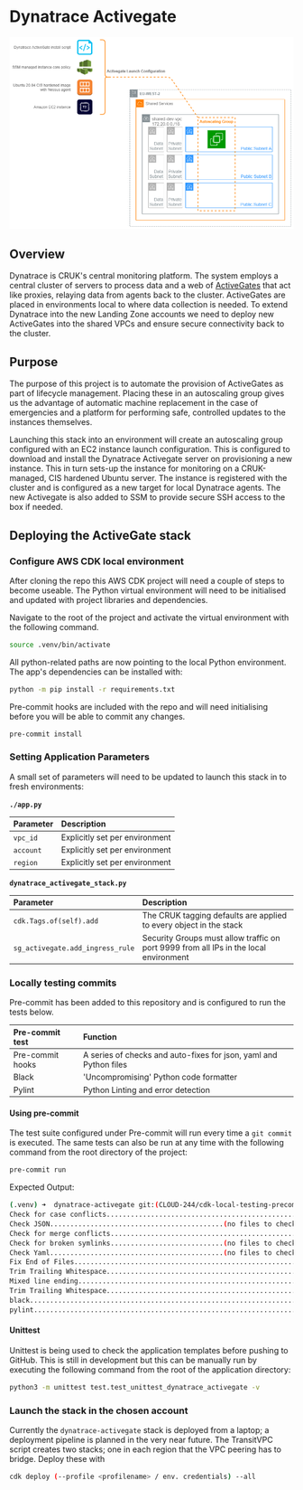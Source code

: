 # Dynatrace Activegate

![dynatrace-activegate](images/dynatrace-activegate.png)

## Overview

Dynatrace is CRUK's central monitoring platform. The system employs a central cluster of servers to process data and a web of [ActiveGates](https://www.dynatrace.com/support/help/setup-and-configuration/dynatrace-activegate/basic-concepts/when-do-i-need-to-install-an-activegate/) that act like proxies, relaying data from agents back to the cluster. ActiveGates are placed in environments local to where data collection is needed. To extend Dynatrace into the new Landing Zone accounts we need to deploy new ActiveGates into the shared VPCs and ensure secure connectivity back to the cluster.

## Purpose

The purpose of this project is to automate the provision of ActiveGates as part of lifecycle management. Placing these in an autoscaling group gives us the advantage of automatic machine replacement in the case of emergencies and a platform for performing safe, controlled updates to the instances themselves.

Launching this stack into an environment will create an autoscaling group configured with an EC2 instance launch configuration. This is configured to download and install the Dynatrace Activegate server on provisioning a new instance. This in turn sets-up the instance for monitoring on a CRUK-managed, CIS hardened Ubuntu server. The instance is registered with the cluster and is configured as a new target for local Dynatrace agents. The new Activegate is also added to SSM to provide secure SSH access to the box if needed.


## Deploying the ActiveGate stack

### Configure AWS CDK local environment

After cloning the repo this AWS CDK project will need a couple of steps to become useable. The Python virtual environment will need to be initialised and updated with project libraries and dependencies.

Navigate to the root of the project and activate the virtual environment with the following command.

```bash
source .venv/bin/activate
```

All python-related paths are now pointing to the local Python environment. The app's dependencies can be installed with:

```bash
python -m pip install -r requirements.txt
```

Pre-commit hooks are included with the repo and will need initialising before you will be able to commit any changes.

```bash
pre-commit install
```

### Setting Application Parameters

A small set of parameters will need to be updated to launch this stack in to fresh environments:

**`./app.py`**

Parameter                         | Description
:----                             | :----
`vpc_id`                          | Explicitly set per environment
`account`                         | Explicitly set per environment
`region`                          | Explicitly set per environment

**`dynatrace_activegate_stack.py`**

Parameter                         | Description
:----                             | :----
`cdk.Tags.of(self).add`           | The CRUK tagging defaults are applied to every object in the stack
`sg_activegate.add_ingress_rule`  | Security Groups must allow traffic on port 9999 from all IPs in the local environment

### Locally testing commits

Pre-commit has been added to this repository and is configured to run the tests below.

Pre-commit test                 | Function
:----                           | :----
Pre-commit hooks                | A series of checks and auto-fixes for json, yaml and Python files
Black                           | 'Uncompromising' Python code formatter
Pylint                          | Python Linting and error detection

#### Using pre-commit

The test suite configured under Pre-commit will run every time a `git commit` is executed. The same tests can also be run at any time with the following command from the root directory of the project:

```bash
pre-commit run
```

Expected Output:

```bash
(.venv) ➜  dynatrace-activegate git:(CLOUD-244/cdk-local-testing-precommit) ✗ pre-commit run
Check for case conflicts.................................................Passed
Check JSON...........................................(no files to check)Skipped
Check for merge conflicts................................................Passed
Check for broken symlinks............................(no files to check)Skipped
Check Yaml...........................................(no files to check)Skipped
Fix End of Files.........................................................Passed
Trim Trailing Whitespace.................................................Passed
Mixed line ending........................................................Passed
Trim Trailing Whitespace.................................................Passed
black....................................................................Passed
pylint...................................................................Passed
```

#### Unittest

Unittest is being used to check the application templates before pushing to GitHub. This is still in development but this can be manually run by executing the following command from the root of the application directory:

```bash
python3 -m unittest test.test_unittest_dynatrace_activegate -v
```

### Launch the stack in the chosen account

Currently the `dynatrace-activegate` stack is deployed from a laptop; a deployment pipeline is planned in the very near future. The TransitVPC script creates two stacks; one in each region that the VPC peering has to bridge. Deploy these with

```bash
cdk deploy (--profile <profilename> / env. credentials) --all
```
